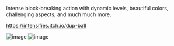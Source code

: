 Intense block-breaking action with dynamic levels, beautiful colors, challenging aspects, and much much more.

https://intensifies.itch.io/dup-ball 

![image](https://img.itch.zone/aW1hZ2UvMTY4NjQ4MS85OTMzNDA0LnBuZw==/original/BV45ny.png)
![image](https://img.itch.zone/aW1hZ2UvMTY4NjQ4MS85OTMzNDE1LnBuZw==/original/NnSyEr.png)
